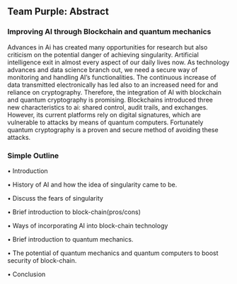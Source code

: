 ## Team Purple: Abstract

### Improving AI through Blockchain and quantum mechanics

Advances in Ai has created many opportunities for research but also criticism on the potential danger of achieving singularity. Artificial intelligence exit in almost every aspect of our daily lives now.  As technology advances and data science branch out, we need a secure way of monitoring and handling AI’s functionalities. The continuous increase of data transmitted electronically has led also to an increased need for and reliance on cryptography. Therefore, the integration of AI with blockchain and quantum cryptography is promising. Blockchains introduced three new characteristics to ai: shared control, audit trails, and exchanges. However, its current platforms rely on digital signatures, which are vulnerable to attacks by means of quantum computers. Fortunately quantum cryptography is a proven and secure method of avoiding these attacks.



### Simple Outline

•	Introduction

•	History of AI and how the idea of singularity came to be. 

•	Discuss the fears of singularity

•	Brief introduction to block-chain(pros/cons)

•	Ways of incorporating AI into block-chain technology

•	Brief introduction to quantum mechanics.

•	The potential of quantum mechanics and quantum computers to boost security of block-chain. 

•	Conclusion 

